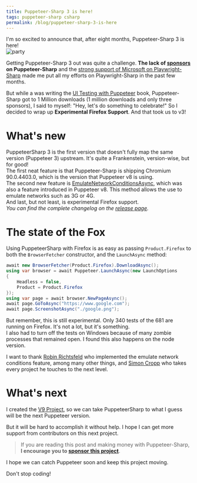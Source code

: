 ```yaml
---
title: Puppeteer-Sharp 3 is here!
tags: puppeteer-sharp csharp
permalink: /blog/puppeteer-sharp-3-is-here
---
```


I'm so excited to announce that, after eight months, Puppeteer-Sharp 3 is here!  
![party](https://media.giphy.com/media/1yJEEsgy4q2bu/giphy.gif)

Getting Puppeteer-Sharp 3 out was quite a challenge. **The lack of [sponsors](https://github.com/sponsors/hardkoded) on Puppeteer-Sharp** and the [strong support of Microsoft on Playwright-Sharp](https://www.hardkoded.com/blog/playwright-sharp-joins-microsoft) made me put all my efforts on Playwright-Sharp in the past few months.

But while a was writing the [UI Testing with Puppeteer](https://www.uitestingwithpuppeteer.com/) book, Puppeteer-Sharp got to 1 Million downloads (1 million downloads and only three sponsors), I said to myself: "Hey, let's do something to celebrate!" So I decided to wrap up **Experimental Firefox Support**. And that took us to v3!

# What's new

PuppeteerSharp 3 is the first version that doesn't fully map the same version (Puppeteer 3) upstream. It's quite a Frankenstein, version-wise, but for good!  
The first neat feature is that Puppeteer-Sharp is shipping Chromium 90.0.4403.0, which is the version that Puppeteer v8 is using.  
The second new feature is [EmulateNetworkConditionsAsync](http://www.puppeteersharp.com/api/PuppeteerSharp.Page.html#PuppeteerSharp_Page_EmulateNetworkConditionsAsync_PuppeteerSharp_NetworkConditions_), which was also a feature introduced in Puppeteer v8. This method allows the use to emulate networks such as 3G or 4G.  
And last, but not least, is experimental Firefox support.  
*You can find the complete changelog on the [release page](https://github.com/hardkoded/puppeteer-sharp/releases/tag/v3.0.0).*
# The state of the Fox

Using PuppeteerSharp with Firefox is as easy as passing `Product.Firefox` to both the `BrowserFetcher` constructor, and the `LaunchAsync` method:

```cs
await new BrowserFetcher(Product.Firefox).DownloadAsync();
using var browser = await Puppeteer.LaunchAsync(new LaunchOptions 
{ 
    Headless = false, 
    Product = Product.Firefox 
});
using var page = await browser.NewPageAsync();
await page.GoToAsync("https://www.google.com");
await page.ScreenshotAsync("./google.png");
```

But remember, this is still experimental. Only 340 tests of the 681 are running on Firefox. It's not a lot, but it's something.  
I also had to turn off the tests on Windows because of many zombie processes that remained open. I found this also happens on the node version.

I want to thank [Robin Richtsfeld](https://github.com/Androbin) who implemented the emulate network conditions feature, among many other things, and [Simon Cropp](https://github.com/SimonCropp) who takes every project he touches to the next level.

# What's next

I created the [V9 Project](https://github.com/hardkoded/puppeteer-sharp/projects/43), so we can take PuppeteerSharp to what I guess will be the next Puppeteer version.

But it will be hard to accomplish it without help. I hope I can get more support from contributors on this next project. 

> If you are reading this post and making money with Puppeteer-Sharp, **I encourage you to [sponsor this project](https://github.com/sponsors/hardkoded)**.

I hope we can catch Puppeteer soon and keep this project moving.  

Don't stop coding!
 
